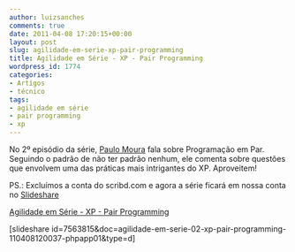 ```yaml
---
author: luizsanches
comments: true
date: 2011-04-08 17:20:15+00:00
layout: post
slug: agilidade-em-serie-xp-pair-programming
title: Agilidade em Série - XP - Pair Programming
wordpress_id: 1774
categories:
- Artigos
- técnico
tags:
- agilidade em série
- pair programming
- xp
---
```


No 2º episódio da série, [Paulo Moura](http://twitter.com/#!/paulociecomp) fala sobre Programação em Par. Seguindo o padrão de não ter padrão nenhum, ele comenta sobre questões que envolvem uma das práticas mais intrigantes do XP. Aproveitem!




PS.: Excluímos a conta do scribd.com e agora a série ficará em nossa conta no [Slideshare](http://slideshare.net/tasafo)




[Agilidade em Série - XP - Pair Programming](http://www.slideshare.net/tasafo/agilidade-emserie02xppairprogramming)


[slideshare id=7563815&doc=agilidade-em-serie-02-xp-pair-programming-110408120037-phpapp01&type=d]
